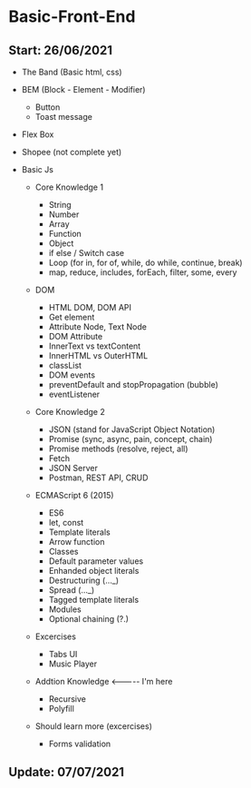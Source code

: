 # Basic-Front-End 

## Start: 26/06/2021

- The Band (Basic html, css)

- BEM (Block - Element - Modifier)

  - Button
  - Toast message

- Flex Box

- Shopee (not complete yet)

- Basic Js 

  - Core Knowledge 1
    - String
    - Number
    - Array
    - Function
    - Object
    - if else / Switch case
    - Loop (for in, for of, while, do while, continue, break)
    - map, reduce, includes, forEach, filter, some, every
  - DOM
    - HTML DOM, DOM API
    - Get element
    - Attribute Node, Text Node
    - DOM Attribute
    - InnerText vs textContent
    -  InnerHTML vs OuterHTML
    - classList
    - DOM events
    - preventDefault and stopPropagation (bubble)
    - eventListener
  - Core Knowledge 2
    - JSON (stand for JavaScript Object Notation)
    - Promise (sync, async, pain, concept, chain)
    - Promise methods (resolve, reject, all)
    - Fetch
    - JSON Server
    - Postman, REST API, CRUD
  - ECMAScript 6 (2015)
    - ES6
    - let, const
    - Template literals
    - Arrow function
    - Classes
    - Default parameter values
    - Enhanded object literals
    - Destructuring (..._)
    - Spread (..._)
    - Tagged template literals
    - Modules
    - Optional chaining (?.)

  - Excercises
    - Tabs UI
    - Music Player
  - Addtion Knowledge   <----- I'm here
    - Recursive
    - Polyfill
  - Should learn more (excercises)
    - Forms validation

## Update: 07/07/2021

